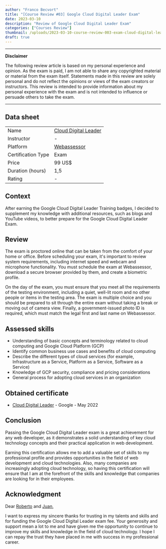 ```yaml
---
author: "Franco Becvort"
title: "[Course Review #03] Google Cloud Digital Leader Exam"
date: 2023-03-10
description: "Review of Google Cloud Digital Leader Exam"
categories: ["Courses Review"]
thumbnail: /uploads/2023-03-10-course-review-003-exam-cloud-digital-leader/gcloudExam.png
draft: true
---
```


---

**Disclaimer**

The following review article is based on my personal experience and opinion. As the exam is paid, I am not able to share any copyrighted material or material from the exam itself. Statements made in this review are solely personal and do not reflect the opinions or views of the exam creators or instructors. This review is intended to provide information about my personal experience with the exam and is not intended to influence or persuade others to take the exam.

---

## Data sheet

|                    |                                                                                             |
| ------------------ | ------------------------------------------------------------------------------------------- |
| Name               | [Cloud Digital Leader](https://cloud.google.com/certification/cloud-digital-leader)         |
| Instructor         | -                                                                                           |
| Platform           | [Webassessor](https://www.webassessor.com/wa.do?page=certInfo&branding=GOOGLECLOUD&tabs=13) |
| Certification Type | Exam                                                                                        |
| Price              | 99 US$                                                                                      |
| Duration \(hours\) | 1,5                                                                                         |
| Rating             | -                                                                                           |

## Context

After earning the Google Cloud Digital Leader Training badges, I decided to supplement my knowledge with additional resources, such as blogs and YouTube videos, to better prepare for the Google Cloud Digital Leader Exam.

## Review

The exam is proctored online that can be taken from the comfort of your home or office. Before scheduling your exam, it's important to review system requirements, including internet speed and webcam and microphone functionality. You must schedule the exam at Webassessor, download a secure browser provided by them, and create a biometric profile.

On the day of the exam, you must ensure that you meet all the requirements of the testing environment, including a quiet, well-lit room and no other people or items in the testing area. The exam is multiple choice and you should be prepared to sit through the entire exam without taking a break or moving out of camera view. Finally, a government-issued photo ID is required, which must match the legal first and last name on Webassessor.

## Assessed skills

- Understanding of basic concepts and terminology related to cloud computing and Google Cloud Platform \(GCP\)
- Identify common business use cases and benefits of cloud computing
- Describe the different types of cloud services \(for example, Infrastructure as a Service, Platform as a Service, Software as a Service\)
- Knowledge of GCP security, compliance and pricing considerations
- General process for adopting cloud services in an organization

## Obtained certificate

- [Cloud Digital Leader](https://www.credential.net/286b807f-51d1-41d0-871a-e914af7fb87d) - Google - May 2022

## Conclusion

Passing the Google Cloud Digital Leader exam is a great achievement for any web developer, as it demonstrates a solid understanding of key cloud technology concepts and their practical application in web development.

Earning this certification allows me to add a valuable set of skills to my professional profile and provides opportunities in the field of web development and cloud technologies. Also, many companies are increasingly adopting cloud technology, so having this certification will ensure that I am at the forefront of the skills and knowledge that companies are looking for in their employees.

## Acknowledgment

Dear [Roberto](https://www.linkedin.com/in/roberto-campos-moretti-47a29351/) and [Juan](https://www.linkedin.com/in/juanjoserodriguezv/),

I want to express my sincere thanks for trusting in my talents and skills and for funding the Google Cloud Digital Leader exam fee. Your generosity and support mean a lot to me and have given me the opportunity to continue to improve my skills and knowledge in the field of cloud technology. I hope I can repay the trust they have placed in me with success in my professional career.
